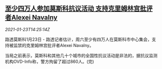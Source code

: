 <!--1611415402000-->
[至少四万人参加莫斯科抗议活动 支持克里姆林宫批评者Alexei Navalny](https://cn.reuters.com/article/russia-moscow-protest-0123-idCNKBS29S0EW)
------

<div><i>2021-01-23T14:25:14Z</i></div><p>路透莫斯科1月23日 - 路透记者估计，周六至少有四万人在莫斯科市中心集会，支持被监禁的克里姆林宫批评者Alexei Navalny。</p><p>当局之前表示，莫斯科和其他几十个城市的全国性抗议活动是非法的，据抗议监测机构OVD-Info称，警方拘留了超过860人。(完)</p>
